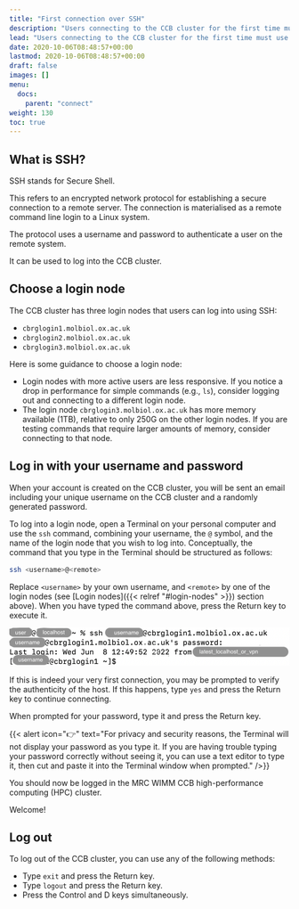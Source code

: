 ```yaml
---
title: "First connection over SSH"
description: "Users connecting to the CCB cluster for the first time must use the username and password send to them by email when their account was created."
lead: "Users connecting to the CCB cluster for the first time must use the username and password send to them by email when their account was created."
date: 2020-10-06T08:48:57+00:00
lastmod: 2020-10-06T08:48:57+00:00
draft: false
images: []
menu:
  docs:
    parent: "connect"
weight: 130
toc: true
---
```


## What is SSH?

SSH stands for Secure Shell.

This refers to an encrypted network protocol for establishing a secure connection
to a remote server.
The connection is materialised as a remote command line login to a Linux system.

The protocol uses a username and password to authenticate a user on the remote system.

It can be used to log into the CCB cluster.

## Choose a login node

The CCB cluster has three login nodes that users can log into using SSH:

- `cbrglogin1.molbiol.ox.ac.uk`
- `cbrglogin2.molbiol.ox.ac.uk`
- `cbrglogin3.molbiol.ox.ac.uk`

Here is some guidance to choose a login node:

- Login nodes with more active users are less responsive.
  If you notice a drop in performance for simple commands (e.g., `ls`),
  consider logging out and connecting to a different login node.
- The login node `cbrglogin3.molbiol.ox.ac.uk` has more memory available (1TB),
  relative to only 250G on the other login nodes.
  If you are testing commands that require larger amounts of memory,
  consider connecting to that node.

## Log in with your username and password

When your account is created on the CCB cluster, you will be sent an email
including your unique username on the CCB cluster and a randomly generated
password.

To log into a login node, open a Terminal on your personal computer and use
the `ssh` command, combining your username, the `@` symbol, and the name of
the login node that you wish to log into.
Conceptually, the command that you type in the Terminal should be structured
as follows:

```bash
ssh <username>@<remote>
```

Replace `<username>` by your own username, and `<remote>` by one of the
login nodes (see [Login nodes]({{< relref "#login-nodes" >}}) section above).
When you have typed the command above, press the Return key to execute it.

![Using the ssh command.](ssh-screenshot.png)

If this is indeed your very first connection, you may be prompted to verify
the authenticity of the host.
If this happens, type `yes` and press the Return key to continue connecting.

When prompted for your password, type it and press the Return key.

{{< alert icon="👉" text="For privacy and security reasons, the Terminal will not display your password as you type it. If you are having trouble typing your password correctly without seeing it, you can use a text editor to type it, then cut and paste it into the Terminal window when prompted." />}}

You should now be logged in the MRC WIMM CCB high-performance computing (HPC)
cluster.

Welcome!

## Log out

To log out of the CCB cluster, you can use any of the following methods:

- Type `exit` and press the Return key.
- Type `logout` and press the Return key.
- Press the Control and D keys simultaneously.

<!-- Link definitions -->
